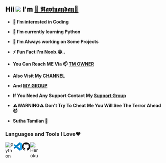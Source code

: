 ## 𝐇𝐢𝐢 <img src="https://raw.githubusercontent.com/MartinHeinz/MartinHeinz/master/wave.gif" width="25px"> 𝐈'𝐦 [💞 𝕽𝖆𝖛𝖎𝖓𝖆𝖓𝖉𝖆𝖓💞](https://t.me/technomindzyt)

- **👀 I’m interested in Coding**

- **🌱 I’m currently learning Python**

- **💫 I’m Always working on Some Projects**

- **⚡ Fun Fact I'm Noob.😁..**

- **You Can Reach ME Via  📫 [TM OWNER](https://t.me/technokillerbot)**

- **Also Visit My [CHANNEL](https://t.me/tmmainchannel)**

- **And [MY GROUP](https://t.me/technomoviescollection)**

- **If You Need Any Support Contact My [Support Group](https://t.me/technomindzchat)**

- **⚠️WARNING⚠️ Don't Try To Cheat Me You Will See The Terror Ahead 😈**

- **Sutha Tamilan 💪**
<!---
TechnoMindz/TechnoMindz is a ✨ special ✨ repository because its `README.md` (this file) appears on your GitHub profile.
You can click the Preview link to take a look at your changes.
--->

### Languages and Tools I Love❤️
[<img align="left" alt="Python" width="26px" src="https://upload.wikimedia.org/wikipedia/commons/thumb/c/c3/Python-logo-notext.svg/600px-Python-logo-notext.svg.png" />](https://python.org/)
[<img align="left" alt="Visual Studio Code" width="26px" src="https://raw.githubusercontent.com/github/explore/80688e429a7d4ef2fca1e82350fe8e3517d3494d/topics/visual-studio-code/visual-studio-code.png" />](https://code.visualstudio.com/)
[<img align="left" alt="GitHub" width="26px" src="https://raw.githubusercontent.com/github/explore/78df643247d429f6cc873026c0622819ad797942/topics/github/github.png" />](https://git-scm.com/)
[<img align="left" alt="Heroku" width="26px" src="https://www.nicepng.com/png/full/223-2233246_heroku-logo-salesforce-heroku.png" />](https://heroku.com/)
